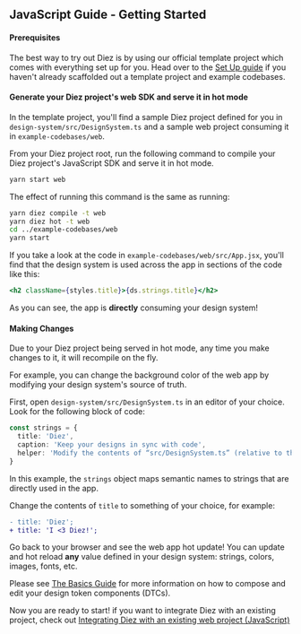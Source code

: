 ## JavaScript Guide - Getting Started

#### Prerequisites

The best way to try out Diez is by using our official template project which comes with everything set up for you. Head over to the [Set Up guide](/getting-started#set-up) if you haven't already scaffolded out a template project and example codebases.

#### Generate your Diez project's web SDK and serve it in hot mode

In the template project, you'll find a sample Diez project defined for you in `design-system/src/DesignSystem.ts` and a sample web project consuming it in `example-codebases/web`.

From your Diez project root, run the following command to compile your Diez project's JavaScript SDK and serve it in hot mode.

```bash
yarn start web
```

The effect of running this command is the same as running:
```bash
yarn diez compile -t web
yarn diez hot -t web
cd ../example-codebases/web
yarn start
```

If you take a look at the code in `example-codebases/web/src/App.jsx`, you'll find that the design system is used across the app in sections of the code like this:

```jsx
<h2 className={styles.title}>{ds.strings.title}</h2>
```

As you can see, the app is **directly** consuming your design system!

#### Making Changes

Due to your Diez project being served in hot mode, any time you make changes to it, it will recompile on the fly.

For example, you can change the background color of the web app by modifying your design system's source of truth.

First, open `design-system/src/DesignSystem.ts` in an editor of your choice. Look for the following block of code:

```typescript
const strings = {
  title: 'Diez',
  caption: 'Keep your designs in sync with code',
  helper: 'Modify the contents of “src/DesignSystem.ts” (relative to the root of the Diez project) to see changes to the design system in real time.'
}
```

In this example, the `strings` object maps semantic names to strings that are directly used in the app.

Change the contents of `title` to something of your choice, for example:

```Diff
- title: 'Diez';
+ title: 'I <3 Diez!';
```

Go back to your browser and see the web app hot update! You can update and hot reload **any** value defined in your design system: strings, colors, images, fonts, etc.

Please see [The Basics Guide](/getting-started/the-basics) for more information on how to compose and edit your design token components (DTCs).


Now you are ready to start! if you want to integrate Diez with an existing project, check out [Integrating Diez with an existing web project (JavaScript)](/existing-project-integration/javascript/)
